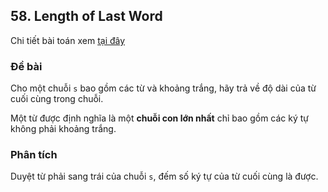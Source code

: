 ## 58. Length of Last Word

Chi tiết bài toán xem [tại đây](https://leetcode.com/problems/length-of-last-word/description)

### Đề bài
Cho một chuỗi `s` bao gồm các từ và khoảng trắng, hãy trả về độ dài của từ cuối cùng trong chuỗi.  

Một từ được định nghĩa là một **chuỗi con lớn nhất** chỉ bao gồm các ký tự không phải khoảng trắng.

### Phân tích
Duyệt từ phải sang trái của chuỗi `s`, đếm số ký tự của từ cuối cùng là được.
